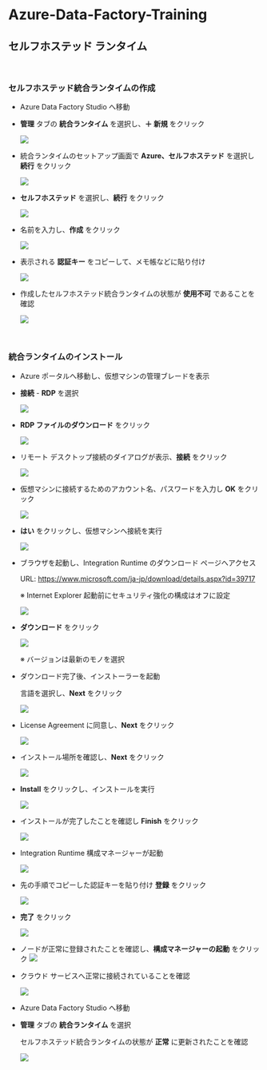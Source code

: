 # Azure-Data-Factory-Training

## セルフホステッド ランタイム

<br />

### セルフホステッド統合ランタイムの作成

- Azure Data Factory Studio へ移動

- **管理** タブの **統合ランタイム** を選択し、**＋ 新規** をクリック

  <img src="images/list_Integration_Runtime.PNG" />

- 統合ランタイムのセットアップ画面で **Azure、セルフホステッド** を選択し **続行** をクリック

  <img src="images/setup_Integration_Runtime.PNG" />

- **セルフホステッド** を選択し、**続行** をクリック

  <img src="images/setup_Integration_Runtime_02.PNG" />

- 名前を入力し、**作成** をクリック

  <img src="images/setup_Integration_Runtime_03.PNG" />

- 表示される **認証キー** をコピーして、メモ帳などに貼り付け

  <img src="images/setup_Integration_Runtime_04.PNG" />

- 作成したセルフホステッド統合ランタイムの状態が **使用不可** であることを確認

  <img src="images/list_Integration_Runtime_02.PNG" />

<br />

### 統合ランタイムのインストール

- Azure ポータルへ移動し、仮想マシンの管理ブレードを表示

- **接続** - **RDP** を選択

  <img src="images/connect_VM_RDP.PNG" />

- **RDP ファイルのダウンロード** をクリック

  <img src="images/connect_VM_RDP_02.PNG" />

- リモート デスクトップ接続のダイアログが表示、**接続** をクリック

  <img src="images/connect_VM_RDP_03.PNG" />

- 仮想マシンに接続するためのアカウント名、パスワードを入力し **OK** をクリック

  <img src="images/connect_VM_RDP_04.PNG" />

- **はい** をクリックし、仮想マシンへ接続を実行

  <img src="images/connect_VM_RDP_05.PNG" />

- ブラウザを起動し、Integration Runtime のダウンロード ページへアクセス

  URL: https://www.microsoft.com/ja-jp/download/details.aspx?id=39717

  ※ Internet Explorer 起動前にセキュリティ強化の構成はオフに設定

  <img src="images/ie_Security.PNG" />

- **ダウンロード** をクリック

  <img src="images/download_Integration_Runtime.PNG" />

  ※ バージョンは最新のモノを選択

- ダウンロード完了後、インストーラーを起動

  言語を選択し、**Next** をクリック

  <img src="images/install_Integration_Runtime.PNG" />

- License Agreement に同意し、**Next** をクリック

  <img src="images/install_Integration_Runtime_02.PNG" />

- インストール場所を確認し、**Next** をクリック

  <img src="images/install_Integration_Runtime_03.PNG" />

- **Install** をクリックし、インストールを実行

  <img src="images/install_Integration_Runtime_04.PNG" />

- インストールが完了したことを確認し **Finish** をクリック

  <img src="images/install_Integration_Runtime_05.PNG" />

- Integration Runtime 構成マネージャーが起動

  <img src="images/regist_Integration_Runtime.PNG" />

- 先の手順でコピーした認証キーを貼り付け **登録** をクリック

  <img src="images/regist_Integration_Runtime_02.PNG" />

- **完了** をクリック

  <img src="images/regist_Integration_Runtime_03.PNG" />

- ノードが正常に登録されたことを確認し、**構成マネージャーの起動** をクリック
  <img src="images/regist_Integration_Runtime_04.PNG" />

- クラウド サービスへ正常に接続されていることを確認

  <img src="images/regist_Integration_Runtime_05.PNG" />

- Azure Data Factory Studio へ移動

- **管理** タブの **統合ランタイム** を選択

  セルフホステッド統合ランタイムの状態が **正常** に更新されたことを確認

  <img src="images/list_Integration_Runtime_03.PNG" />